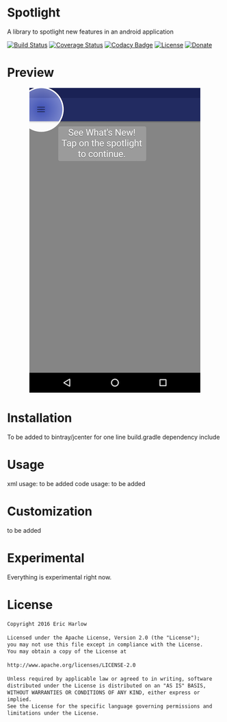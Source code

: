 # Spotlight
A library to spotlight new features in an android application

[![Build Status](https://travis-ci.org/ericharlow/Spotlight.svg?branch=master)](https://travis-ci.org/ericharlow/Spotlight)
[![Coverage Status](https://coveralls.io/repos/github/ericharlow/Spotlight/badge.svg?branch=master)](https://coveralls.io/github/ericharlow/Spotlight?branch=master)
[![Codacy Badge](https://api.codacy.com/project/badge/grade/31528b1052ce499dbb5c8575d8f2c758)](https://www.codacy.com/app/eric-b-harlow/Spotlight)
[![License](https://img.shields.io/hexpm/l/plug.svg)](https://www.tldrlegal.com/l/apache2)
[![Donate](https://www.paypalobjects.com/en_US/i/btn/btn_donateCC_LG.gif)](https://paypal.me/ericharlow)

# Preview
<p align="center">
  <img src="https://raw.githubusercontent.com/ericharlow/Spotlight/gh-pages/Demo1.png" alt="Spotlight in action"/>
</p>

# Installation
To be added to bintray/jcenter for one line build.gradle dependency include

# Usage
xml usage:
    to be added
code usage:
    to be added
    
# Customization
to be added

# Experimental
Everything is experimental right now.

# License

	Copyright 2016 Eric Harlow

	Licensed under the Apache License, Version 2.0 (the "License");
	you may not use this file except in compliance with the License.
	You may obtain a copy of the License at

	http://www.apache.org/licenses/LICENSE-2.0

	Unless required by applicable law or agreed to in writing, software
	distributed under the License is distributed on an "AS IS" BASIS,
	WITHOUT WARRANTIES OR CONDITIONS OF ANY KIND, either express or implied.
	See the License for the specific language governing permissions and
	limitations under the License.